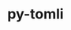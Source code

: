---
title: "py-tomli"
layout: cache
categories: [package, develop-2024-04-21]
meta: {"versions": ["2.0.1"], "compilers": ["gcc@=10.2.1", "gcc@=7.3.1"], "oss": ["amzn2", "centos7"], "platforms": ["linux"], "targets": ["aarch64", "neoverse_n1", "x86_64_v3"], "stacks": ["aws-isc-aarch64", "developer-tools-manylinux2014", "root"], "num_specs": 3, "num_specs_by_stack": {"root": 3, "aws-isc-aarch64": 2, "developer-tools-manylinux2014": 1}}
spec_details: [{"hash": "g3grrosbyr3pjofzplphyz6lr4pyorpo", "compiler": "gcc@=7.3.1", "versions": ["2.0.1"], "os": "amzn2", "platform": "linux", "target": "aarch64", "variants": ["build_system=python_pip"], "stacks": ["root", "aws-isc-aarch64"], "size": "-", "tarball": "https://binaries.spack.io/releases/develop-2024-04-21/build_cache/linux-amzn2-aarch64/gcc-7.3.1/py-tomli-2.0.1/linux-amzn2-aarch64-gcc-7.3.1-py-tomli-2.0.1-g3grrosbyr3pjofzplphyz6lr4pyorpo.spack"}, {"hash": "kmacuot64mvhjf5za4znydcarcaiuv3d", "compiler": "gcc@=7.3.1", "versions": ["2.0.1"], "os": "amzn2", "platform": "linux", "target": "neoverse_n1", "variants": ["build_system=python_pip"], "stacks": ["root", "aws-isc-aarch64"], "size": "-", "tarball": "https://binaries.spack.io/releases/develop-2024-04-21/build_cache/linux-amzn2-neoverse_n1/gcc-7.3.1/py-tomli-2.0.1/linux-amzn2-neoverse_n1-gcc-7.3.1-py-tomli-2.0.1-kmacuot64mvhjf5za4znydcarcaiuv3d.spack"}, {"hash": "pjywffbpltcfr3j7puerox3lbh2qwojj", "compiler": "gcc@=10.2.1", "versions": ["2.0.1"], "os": "centos7", "platform": "linux", "target": "x86_64_v3", "variants": ["build_system=python_pip"], "stacks": ["root", "developer-tools-manylinux2014"], "size": "-", "tarball": "https://binaries.spack.io/releases/develop-2024-04-21/build_cache/linux-centos7-x86_64_v3/gcc-10.2.1/py-tomli-2.0.1/linux-centos7-x86_64_v3-gcc-10.2.1-py-tomli-2.0.1-pjywffbpltcfr3j7puerox3lbh2qwojj.spack"}]
---